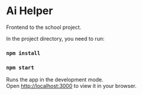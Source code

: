 # Ai Helper
Frontend to the school project.

In the project directory, you need to run:
### `npm install`
### `npm start`

Runs the app in the development mode.\
Open [http://localhost:3000](http://localhost:3000) to view it in your browser.

